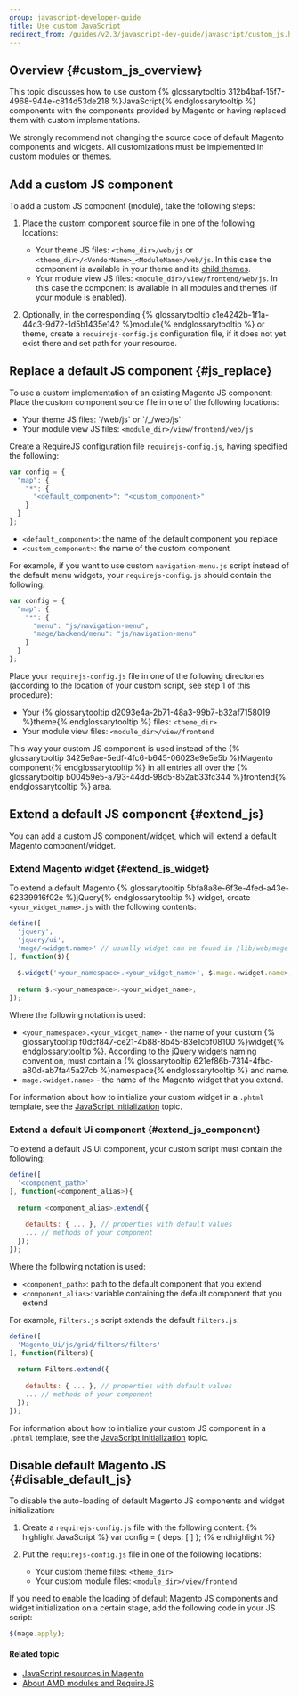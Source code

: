 ```yaml
---
group: javascript-developer-guide
title: Use custom JavaScript
redirect_from: /guides/v2.3/javascript-dev-guide/javascript/custom_js.html
---
```


## Overview {#custom_js_overview}

This topic discusses how to use custom {% glossarytooltip 312b4baf-15f7-4968-944e-c814d53de218 %}JavaScript{% endglossarytooltip %} components with the components provided by Magento or having replaced them with custom implementations.

We strongly recommend not changing the source code of default Magento components and widgets. All customizations must be implemented in custom modules or themes.

## Add a custom JS component

To add a custom JS component (module), take the following steps:

1. Place the custom component source file in one of the following locations:

   * Your theme JS files: `<theme_dir>/web/js` or `<theme_dir>/<VendorName>_<ModuleName>/web/js`. In this case the component is available in your theme and its [child themes]({{page.baseurl}}/frontend-development/themes/set-inheritance.html). 
   * Your module view JS files: `<module_dir>/view/frontend/web/js`. In this case the component is available in all modules and themes (if your module is enabled). 

2. Optionally, in the corresponding {% glossarytooltip c1e4242b-1f1a-44c3-9d72-1d5b1435e142 %}module{% endglossarytooltip %} or theme, create a `requirejs-config.js` configuration file, if it does not yet exist there and set path for your resource.

## Replace a default JS component {#js_replace}

To use a custom implementation of an existing Magento JS component:
Place the custom component source file in one of the following
locations:

* Your theme JS files: \`/web/js\` or \`/\_/web/js\`
* Your module view JS files: `<module_dir>/view/frontend/web/js`

Create a RequireJS configuration file `requirejs-config.js`, having
specified the following:

```javascript
var config = {
  "map": {
    "*": {
      "<default_component>": "<custom_component>"
    }
  }
};
```

* `<default_component>`: the name of the default component you replace
* `<custom_component>`: the name of the custom component

For example, if you want to use custom `navigation-menu.js` script instead of the default menu widgets, your `requirejs-config.js` should contain the following: 

```javascript
var config = {
  "map": {
    "*": {
      "menu": "js/navigation-menu",
      "mage/backend/menu": "js/navigation-menu"
    }
  }
};
```

Place your `requirejs-config.js` file in one of the following
directories (according to the location of your custom script, see step 1
of this procedure):

* Your {% glossarytooltip d2093e4a-2b71-48a3-99b7-b32af7158019
  %}theme{% endglossarytooltip %} files: `<theme_dir>`
* Your module view files: `<module_dir>/view/frontend`

This way your custom JS component is used instead of the {% glossarytooltip 3425e9ae-5edf-4fc6-b645-06023e9e5e5b %}Magento component{% endglossarytooltip %} in all entries all over the {% glossarytooltip b00459e5-a793-44dd-98d5-852ab33fc344 %}frontend{% endglossarytooltip %} area.

## Extend a default JS component {#extend_js}

You can add a custom JS component/widget, which will extend a default Magento component/widget.

### Extend Magento widget {#extend_js_widget}

To extend a default Magento {% glossarytooltip 5bfa8a8e-6f3e-4fed-a43e-62339916f02e %}jQuery{% endglossarytooltip %} widget, create `<your_widget_name>.js` with the following contents:

```javascript
define([
  'jquery',
  'jquery/ui',
  'mage/<widget.name>' // usually widget can be found in /lib/web/mage dir
], function($){
 
  $.widget('<your_namespace>.<your_widget_name>', $.mage.<widget.name>, { ... });
 
  return $.<your_namespace>.<your_widget_name>;
});
```

Where the following notation is used:

* `<your_namespace>.<your_widget_name>` - the name of your custom {%
  glossarytooltip f0dcf847-ce21-4b88-8b45-83e1cbf08100 %}widget{%
  endglossarytooltip %}. According to the jQuery widgets naming
  convention, must contain a {% glossarytooltip
  621ef86b-7314-4fbc-a80d-ab7fa45a27cb %}namespace{%
  endglossarytooltip %} and name.
* `mage.<widget.name>` - the name of the Magento widget that you
  extend.

For information about how to initialize your custom widget in a `.phtml` template, see the [JavaScript initialization]({{page.baseurl}}/javascript-development/core-concepts/script-initialize-call.html) topic.

### Extend a default Ui component {#extend_js_component}

To extend a default JS Ui component, your custom script must contain the following:

```javascript
define([
  '<component_path>'
], function(<component_alias>){
 
  return <component_alias>.extend({
 
    defaults: { ... }, // properties with default values
    ... // methods of your component
  });
});
```

Where the following notation is used:

* `<component_path>`: path to the default component that you extend
* `<component_alias>`: variable containing the default component that you extend

For example, `Filters.js` script extends the default `filters.js`:

```javascript
define([
  'Magento_Ui/js/grid/filters/filters'
], function(Filters){
 
  return Filters.extend({
 
    defaults: { ... }, // properties with default values
    ... // methods of your component
  });
});
```

For information about how to initialize your custom JS component in a `.phtml` template, see the [JavaScript initialization] topic.

## Disable default Magento JS {#disable_default_js}

To disable the auto-loading of default Magento JS components and widget
initialization:

1. Create a `requirejs-config.js` file with the following content: {%
   highlight JavaScript %} var config = { deps: \[ ] }; {%
   endhighlight %}
2. Put the `requirejs-config.js` file in one of the following
   locations:

   * Your custom theme files: `<theme_dir>`
   * Your custom module files: `<module_dir>/view/frontend`

If you need to enable the loading of default Magento JS components and widget initialization on a certain stage, add the following code in your JS script:

```javascript
$(mage.apply);
```

#### Related topic

* [JavaScript resources in Magento]({{page.baseurl}}/javascript-development/core-concepts/resources.html)
* [About AMD modules and RequireJS]({{page.baseurl}}/javascript-development/core-concepts/requirejs.html)

[javascript initialization]: {{page.baseurl}}/javascript-development/core-concepts/script-initialize-call.html

